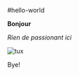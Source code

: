 #hello-world

**Bonjour**

_Rien de passionant ici_

![tux](https://user-images.githubusercontent.com/90188298/132205990-e3e83100-a7f7-4a13-9431-59e7212b9000.png)

Bye!
